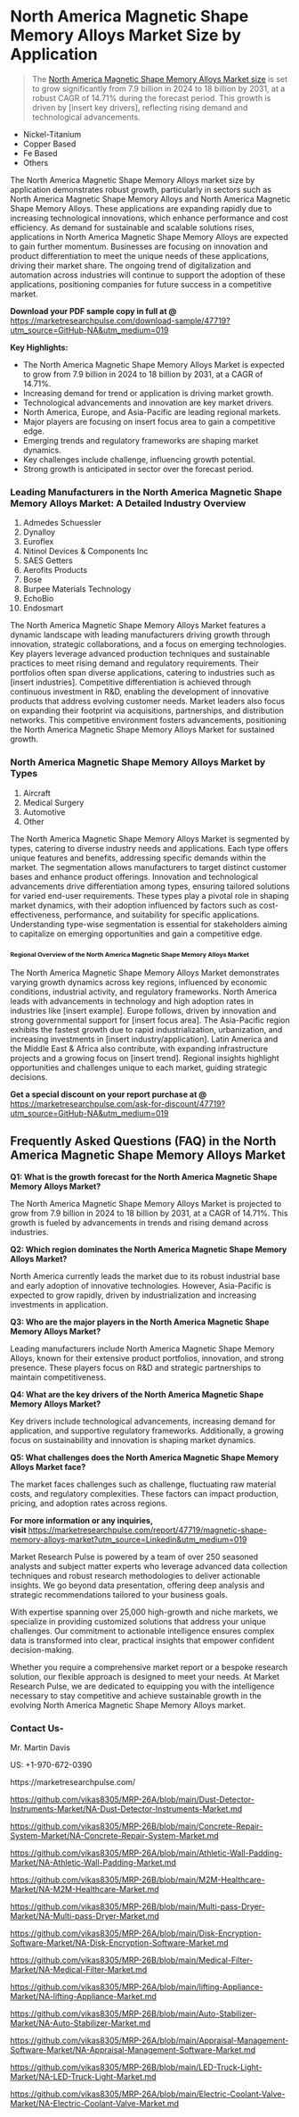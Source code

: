 <h1>North America Magnetic Shape Memory Alloys Market&nbsp;Size by Application</h1><blockquote><p>The <a href="https://marketresearchpulse.com/download-sample/47719?utm_source=GitHub-NA&amp;utm_medium=019">North America Magnetic Shape Memory Alloys Market size</a> is set to grow significantly from 7.9 billion in 2024 to 18 billion by 2031, at a robust CAGR of 14.71% during the forecast period. This growth is driven by [insert key drivers], reflecting rising demand and technological advancements.</p></blockquote><ul><li>Nickel-Titanium<li> Copper Based<li> Fe Based<li> Others</li></ul><p>The North America Magnetic Shape Memory Alloys market size by application demonstrates robust growth, particularly in sectors such as North America Magnetic Shape Memory Alloys and North America Magnetic Shape Memory Alloys. These applications are expanding rapidly due to increasing technological innovations, which enhance performance and cost efficiency. As demand for sustainable and scalable solutions rises, applications in North America Magnetic Shape Memory Alloys are expected to gain further momentum. Businesses are focusing on innovation and product differentiation to meet the unique needs of these applications, driving their market share. The ongoing trend of digitalization and automation across industries will continue to support the adoption of these applications, positioning companies for future success in a competitive market.</p><p><strong>Download your PDF sample copy in full at @ </strong><a href="https://marketresearchpulse.com/download-sample/47719?utm_source=GitHub-NA&amp;utm_medium=019">https://marketresearchpulse.com/download-sample/47719?utm_source=GitHub-NA&amp;utm_medium=019</a></p><p><strong>Key Highlights: </strong></p><ul><li>The North America Magnetic Shape Memory Alloys Market is expected to grow from 7.9 billion in 2024 to 18 billion by 2031, at a CAGR of 14.71%.</li><li>Increasing demand for trend or application is driving market growth.</li><li>Technological advancements and innovation are key market drivers.</li><li>North America, Europe, and Asia-Pacific are leading regional markets.</li><li>Major players are focusing on insert focus area to gain a competitive edge.</li><li>Emerging trends and regulatory frameworks are shaping market dynamics.</li><li>Key challenges include challenge, influencing growth potential.</li><li>Strong growth is anticipated in sector over the forecast period.</li></ul><h3>Leading Manufacturers in the North America Magnetic Shape Memory Alloys Market: A Detailed Industry Overview</h3><ol><li>Admedes Schuessler</li><li>Dynalloy</li><li>Euroflex</li><li>Nitinol Devices & Components Inc</li><li>SAES Getters</li><li>Aerofits Products</li><li>Bose</li><li>Burpee Materials Technology</li><li>EchoBio</li><li>Endosmart</li></ol><div class="flex max-w-full flex-col flex-grow"><div class="min-h-8 text-message flex w-full flex-col items-end gap-2 whitespace-normal break-words [.text-message+&amp;]:mt-5" dir="auto" data-message-author-role="assistant" data-message-id="fd8432e4-4910-450d-b182-61b7bfb0a01f" data-message-model-slug="gpt-4o"><div class="flex w-full flex-col gap-1 empty:hidden first:pt-[3px]"><div class="markdown prose w-full break-words dark:prose-invert light"><p>The North America Magnetic Shape Memory Alloys Market features a dynamic landscape with leading manufacturers driving growth through innovation, strategic collaborations, and a focus on emerging technologies. Key players leverage advanced production techniques and sustainable practices to meet rising demand and regulatory requirements. Their portfolios often span diverse applications, catering to industries such as [insert industries]. Competitive differentiation is achieved through continuous investment in R&amp;D, enabling the development of innovative products that address evolving customer needs. Market leaders also focus on expanding their footprint via acquisitions, partnerships, and distribution networks. This competitive environment fosters advancements, positioning the North America Magnetic Shape Memory Alloys Market for sustained growth.</p></div></div></div></div><h3>North America Magnetic Shape Memory Alloys Market by Types</h3><ol><li>Aircraft<li> Medical Surgery<li> Automotive<li> Other</li></ol><div class="flex max-w-full flex-col flex-grow"><div class="min-h-8 text-message flex w-full flex-col items-end gap-2 whitespace-normal break-words [.text-message+&amp;]:mt-5" dir="auto" data-message-author-role="assistant" data-message-id="084470be-0bb7-4664-bddf-5156b4f41249" data-message-model-slug="gpt-4o-mini"><div class="flex w-full flex-col gap-1 empty:hidden first:pt-[3px]"><div class="markdown prose w-full break-words dark:prose-invert light"><p>The North America Magnetic Shape Memory Alloys Market is segmented by types, catering to diverse industry needs and applications. Each type offers unique features and benefits, addressing specific demands within the market. The segmentation allows manufacturers to target distinct customer bases and enhance product offerings. Innovation and technological advancements drive differentiation among types, ensuring tailored solutions for varied end-user requirements. These types play a pivotal role in shaping market dynamics, with their adoption influenced by factors such as cost-effectiveness, performance, and suitability for specific applications. Understanding type-wise segmentation is essential for stakeholders aiming to capitalize on emerging opportunities and gain a competitive edge.</p></div></div></div></div><h3><span style="font-size: 11px;">Regional Overview of the North America Magnetic Shape Memory Alloys Market</span></h3><div class="flex max-w-full flex-col flex-grow"><div class="min-h-8 text-message flex w-full flex-col items-end gap-2 whitespace-normal break-words [.text-message+&amp;]:mt-5" dir="auto" data-message-author-role="assistant" data-message-id="e9038762-ce64-4e30-91c9-9bd413514231" data-message-model-slug="gpt-4o-mini"><div class="flex w-full flex-col gap-1 empty:hidden first:pt-[3px]"><div class="markdown prose w-full break-words dark:prose-invert light"><p>The North America Magnetic Shape Memory Alloys Market demonstrates varying growth dynamics across key regions, influenced by economic conditions, industrial activity, and regulatory frameworks. North America leads with advancements in technology and high adoption rates in industries like [insert example]. Europe follows, driven by innovation and strong governmental support for [insert focus area]. The Asia-Pacific region exhibits the fastest growth due to rapid industrialization, urbanization, and increasing investments in [insert industry/application]. Latin America and the Middle East &amp; Africa also contribute, with expanding infrastructure projects and a growing focus on [insert trend]. Regional insights highlight opportunities and challenges unique to each market, guiding strategic decisions.</p></div></div></div></div><p><strong>Get a special discount on your report purchase at @ </strong><a href="https://marketresearchpulse.com/ask-for-discount/47719?utm_source=GitHub-NA&amp;utm_medium=019">https://marketresearchpulse.com/ask-for-discount/47719?utm_source=GitHub-NA&amp;utm_medium=019</a></p><h2>Frequently Asked Questions (FAQ) in the North America Magnetic Shape Memory Alloys Market</h2><p><strong>Q1: What is the growth forecast for the North America Magnetic Shape Memory Alloys Market?</strong></p><p>The North America Magnetic Shape Memory Alloys Market is projected to grow from 7.9 billion in 2024 to 18 billion by 2031, at a CAGR of 14.71%. This growth is fueled by advancements in trends and rising demand across industries.</p><p><strong>Q2: Which region dominates the North America Magnetic Shape Memory Alloys Market?</strong></p><p>North America currently leads the market due to its robust industrial base and early adoption of innovative technologies. However, Asia-Pacific is expected to grow rapidly, driven by industrialization and increasing investments in application.</p><p><strong>Q3: Who are the major players in the North America Magnetic Shape Memory Alloys Market?</strong></p><p>Leading manufacturers include North America Magnetic Shape Memory Alloys, known for their extensive product portfolios, innovation, and strong presence. These players focus on R&amp;D and strategic partnerships to maintain competitiveness.</p><p><strong>Q4: What are the key drivers of the North America Magnetic Shape Memory Alloys Market?</strong></p><p>Key drivers include technological advancements, increasing demand for application, and supportive regulatory frameworks. Additionally, a growing focus on sustainability and innovation is shaping market dynamics.</p><p><strong>Q5: What challenges does the North America Magnetic Shape Memory Alloys Market face?</strong></p><p>The market faces challenges such as challenge, fluctuating raw material costs, and regulatory complexities. These factors can impact production, pricing, and adoption rates across regions.</p><p><strong>For more information or any inquiries, visit&nbsp;</strong><a href="https://marketresearchpulse.com/report/47719/magnetic-shape-memory-alloys-market?utm_source=Linkedin&utm_medium=019">https://marketresearchpulse.com/report/47719/magnetic-shape-memory-alloys-market?utm_source=Linkedin&utm_medium=019</a></p><p>Market Research Pulse is powered by a team of over 250 seasoned analysts and subject matter experts who leverage advanced data collection techniques and robust research methodologies to deliver actionable insights. We go beyond data presentation, offering deep analysis and strategic recommendations tailored to your business goals.</p><p>With expertise spanning over 25,000 high-growth and niche markets, we specialize in providing customized solutions that address your unique challenges. Our commitment to actionable intelligence ensures complex data is transformed into clear, practical insights that empower confident decision-making.</p><p>Whether you require a comprehensive market report or a bespoke research solution, our flexible approach is designed to meet your needs. At Market Research Pulse, we are dedicated to equipping you with the intelligence necessary to stay competitive and achieve sustainable growth in the evolving North America Magnetic Shape Memory Alloys market.</p><h3><strong>Contact Us-</strong></h3><p>Mr. Martin Davis</p><p>US: +1-970-672-0390</p><p>https://marketresearchpulse.com/</p><p><a href="https://github.com/vikas8305/MRP-26A/blob/main/Dust-Detector-Instruments-Market/NA-Dust-Detector-Instruments-Market.md">https://github.com/vikas8305/MRP-26A/blob/main/Dust-Detector-Instruments-Market/NA-Dust-Detector-Instruments-Market.md</a></p><p><a href="https://github.com/vikas8305/MRP-26B/blob/main/Concrete-Repair-System-Market/NA-Concrete-Repair-System-Market.md">https://github.com/vikas8305/MRP-26B/blob/main/Concrete-Repair-System-Market/NA-Concrete-Repair-System-Market.md</a></p><p><a href="https://github.com/vikas8305/MRP-26A/blob/main/Athletic-Wall-Padding-Market/NA-Athletic-Wall-Padding-Market.md">https://github.com/vikas8305/MRP-26A/blob/main/Athletic-Wall-Padding-Market/NA-Athletic-Wall-Padding-Market.md</a></p><p><a href="https://github.com/vikas8305/MRP-26B/blob/main/M2M-Healthcare-Market/NA-M2M-Healthcare-Market.md">https://github.com/vikas8305/MRP-26B/blob/main/M2M-Healthcare-Market/NA-M2M-Healthcare-Market.md</a></p><p><a href="https://github.com/vikas8305/MRP-26B/blob/main/Multi-pass-Dryer-Market/NA-Multi-pass-Dryer-Market.md">https://github.com/vikas8305/MRP-26B/blob/main/Multi-pass-Dryer-Market/NA-Multi-pass-Dryer-Market.md</a></p><p><a href="https://github.com/vikas8305/MRP-26A/blob/main/Disk-Encryption-Software-Market/NA-Disk-Encryption-Software-Market.md">https://github.com/vikas8305/MRP-26A/blob/main/Disk-Encryption-Software-Market/NA-Disk-Encryption-Software-Market.md</a></p><p><a href="https://github.com/vikas8305/MRP-26B/blob/main/Medical-Filter-Market/NA-Medical-Filter-Market.md">https://github.com/vikas8305/MRP-26B/blob/main/Medical-Filter-Market/NA-Medical-Filter-Market.md</a></p><p><a href="https://github.com/vikas8305/MRP-26A/blob/main/lifting-Appliance-Market/NA-lifting-Appliance-Market.md">https://github.com/vikas8305/MRP-26A/blob/main/lifting-Appliance-Market/NA-lifting-Appliance-Market.md</a></p><p><a href="https://github.com/vikas8305/MRP-26B/blob/main/Auto-Stabilizer-Market/NA-Auto-Stabilizer-Market.md">https://github.com/vikas8305/MRP-26B/blob/main/Auto-Stabilizer-Market/NA-Auto-Stabilizer-Market.md</a></p><p><a href="https://github.com/vikas8305/MRP-26A/blob/main/Appraisal-Management-Software-Market/NA-Appraisal-Management-Software-Market.md">https://github.com/vikas8305/MRP-26A/blob/main/Appraisal-Management-Software-Market/NA-Appraisal-Management-Software-Market.md</a></p><p><a href="https://github.com/vikas8305/MRP-26B/blob/main/LED-Truck-Light-Market/NA-LED-Truck-Light-Market.md">https://github.com/vikas8305/MRP-26B/blob/main/LED-Truck-Light-Market/NA-LED-Truck-Light-Market.md</a></p><p><a href="https://github.com/vikas8305/MRP-26A/blob/main/Electric-Coolant-Valve-Market/NA-Electric-Coolant-Valve-Market.md">https://github.com/vikas8305/MRP-26A/blob/main/Electric-Coolant-Valve-Market/NA-Electric-Coolant-Valve-Market.md</a></p>
